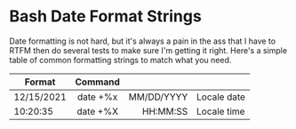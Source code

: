 # Bash Date Format Strings

Date formatting is not hard, but it's always a pain in the ass that I have to RTFM then do several tests to make sure I'm getting it right. Here's a simple table of common formatting strings to match what you need.

| Format   |      Command       |   | |
|----------|:-------------:|------:|-|
| 12/15/2021 |  date +%x | MM/DD/YYYY | Locale date |
| 10:20:35 |  date +%X | HH:MM:SS | Locale time |
